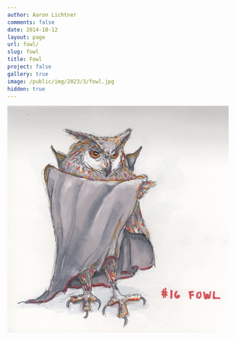 ```yaml
---
author: Aaron Lichtner
comments: false
date: 2014-10-12 
layout: page
url: fowl/
slug: fowl
title: Fowl
project: false
gallery: true
image: /public/img/2023/3/fowl.jpg
hidden: true
---
```


![My favorite Fairy!](/public/img/2023/3/fowl.jpg) 
